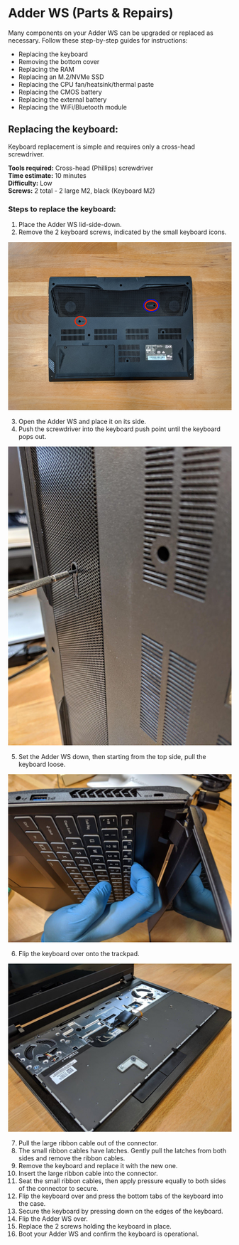 # Adder WS (Parts & Repairs)

Many components on your Adder WS can be upgraded or replaced as necessary. Follow these step-by-step guides for instructions:

- Replacing the keyboard
- Removing the bottom cover
- Replacing the RAM
- Replacing an M.2/NVMe SSD
- Replacing the CPU fan/heatsink/thermal paste
- Replacing the CMOS battery
- Replacing the external battery
- Replacing the WiFi/Bluetooth module

## Replacing the keyboard:

Keyboard replacement is simple and requires only a cross-head screwdriver.

**Tools required:** Cross-head (Phillips) screwdriver    
**Time estimate:** 10 minutes    
**Difficulty:** Low    
**Screws:** 2 total - 2 large M2, black (Keyboard M2)    

### Steps to replace the keyboard:

1. Place the Adder WS lid-side-down.
2. Remove the 2 keyboard screws, indicated by the small keyboard icons.

![Keyboard screws](./img/keyboard-screws.png)

3. Open the Adder WS and place it on its side.
4. Push the screwdriver into the keyboard push point until the keyboard pops out.

![Keyboard push point](./img/push-point.png)

5. Set the Adder WS down, then starting from the top side, pull the keyboard loose.

![Keyboard removal](./img/keyboard-removal.png)

6. Flip the keyboard over onto the trackpad.

![Keyboard flip](./img/keyboard-flip.png)

7. Pull the large ribbon cable out of the connector.
8. The small ribbon cables have latches. Gently pull the latches from both sides
and remove the ribbon cables.
9. Remove the keyboard and replace it with the new one.
10. Insert the large ribbon cable into the connector.
11. Seat the small ribbon cables, then apply pressure equally to both sides of the
connector to secure.
12. Flip the keyboard over and press the bottom tabs of the keyboard into the case.
13. Secure the keyboard by pressing down on the edges of the keyboard.
14. Flip the Adder WS over.
15. Replace the 2 screws holding the keyboard in place.
16. Boot your Adder WS and confirm the keyboard is operational.
